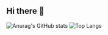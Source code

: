 ## Hi there 👋
![Anurag's GitHub stats](https://github-readme-stats.vercel.app/api?username=AleexzAH&show_icons=true&theme=vue-dark)
![Top Langs](https://github-readme-stats.vercel.app/api/top-langs/?username=AleexzAH&layout=compact)



